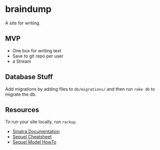 # braindump

A site for writing.

## MVP

 * One box for writing text
 * Save to git repo per user
 * a Stream

## Database Stuff

Add migrations by adding files to `db/migrations/` and then run `rake db` to migrate the db.

## Resources

To run your site locally, run `rackup`.

 * [Sinatra Documentation](http://www.sinatrarb.com/intro)
 * [Sequel Cheatsheet](http://cheat.errtheblog.com/s/sequel/)
 * [Sequel Model HowTo](http://sequel.rubyforge.org/rdoc/files/doc/association_basics_rdoc.html)


